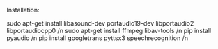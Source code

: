 Installation:

sudo apt-get install libasound-dev portaudio19-dev libportaudio2 libportaudiocpp0 /n
sudo apt-get install ffmpeg libav-tools /n
pip install pyaudio /n
pip install googletrans pyttsx3 speechrecognition /n
